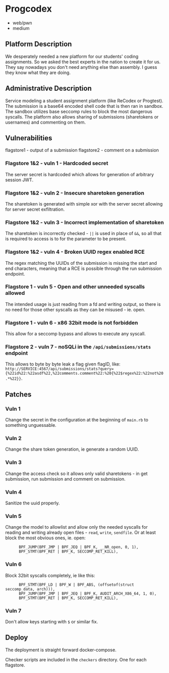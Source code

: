 # Progcodex
 - web/pwn
 - medium

## Platform Description
We desperately needed a new platform for our students' coding assignments. So we asked the best experts in the nation to create it for us. They say nowadays you don't need anything else than assembly. I guess they know what they are doing.

## Administrative Description
Service modeling a student assignment platform (like ReCodex or Progtest). The submission is a base64 encoded shell code that is then ran in sandbox. The sandbox utilizes base seccomp rules to block the most dangerous syscalls. The platform also allows sharing of submissions (sharetokens or usernames) and commenting on them.

## Vulnerabilities
flagstore1 - output of a submission
flagstore2 - comment on a submission

### Flagstore 1&2 - vuln 1 - Hardcoded secret
The server secret is hardcoded which allows for generation of arbitrary session JWT.

### Flagstore 1&2 - vuln 2 - Insecure sharetoken generation
The sharetoken is generated with simple xor with the server secret allowing for server secret exfiltration.

### Flagstore 1&2 - vuln 3 - Incorrect implementation of sharetoken
The sharetoken is incorrectly checked - `||` is used in place of `&&`, so all that is required to access is to for the parameter to be present.

### Flagstore 1&2 - vuln 4 - Broken UUID regex enabled RCE
The regex matching the UUIDs of the submission is missing the start and end characters, meaning that a RCE is possible through the run submission endpoint.

### Flagstore 1 - vuln 5 - Open and other unneeded syscalls allowed
The intended usage is just reading from a fd and writing output, so there is no need for those other syscalls as they can be misused - ie. open.

### Flagstore 1 - vuln 6 - x86 32bit mode is not forbidden
This allow for a seccomp bypass and allows to execute any syscall.

### Flagstore 2 - vuln 7 - noSQLi in the `/api/submissions/stats` endpoint
This allows to byte by byte leak a flag given flagID, like: `http://SERVICE:4567/api/submissions/stats?query={%22id%22:%22asdf%22,%22comments.comment%22:%20{%22$regex%22:%22not%20.*%22}}`.

## Patches
### Vuln 1
Change the secret in the configuration at the beginning of `main.rb` to something unguessable.

### Vuln 2
Change the share token generation, ie generate a random UUID.

### Vuln 3
Change the access check so it allows only valid sharetokens - in get submission, run submission and comment on submission.

### Vuln 4
Sanitize the uuid properly.

### Vuln 5
Change the model to allowlist and allow only the needed syscalls for reading and writing already open files - `read`, `write`, `sendfile`. Or at least block the most obvious ones, ie. open:
```
      BPF_JUMP(BPF_JMP | BPF_JEQ | BPF_K, __NR_open, 0, 1),
      BPF_STMT(BPF_RET | BPF_K, SECCOMP_RET_KILL),
```

### Vuln 6
Block 32bit syscalls completely, ie like this:
```
      BPF_STMT(BPF_LD | BPF_W | BPF_ABS, (offsetof(struct seccomp_data, arch))),
      BPF_JUMP(BPF_JMP | BPF_JEQ | BPF_K, AUDIT_ARCH_X86_64, 1, 0),
      BPF_STMT(BPF_RET | BPF_K, SECCOMP_RET_KILL),
```

### Vuln 7
Don't allow keys starting with `$` or similar fix.

## Deploy
The deployment is straight forward docker-compose.

Checker scripts are included in the `checkers` directory. One for each flagstore.
